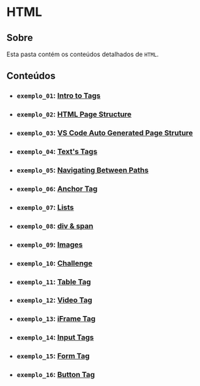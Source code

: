 # HTML

## Sobre

Esta pasta contém os conteúdos detalhados de `HTML`.

## Conteúdos

- ### `exemplo_01`: [Intro to Tags](https://github.com/pullynnhah/dc-aulas/tree/main/aula_01/exemplo_01)
- ### `exemplo_02`: [HTML Page Structure](https://github.com/pullynnhah/dc-aulas/tree/main/aula_01/exemplo_02)
- ### `exemplo_03`: [VS Code Auto Generated Page Struture](https://github.com/pullynnhah/dc-aulas/tree/main/aula_01/exemplo_03)
- ### `exemplo_04`: [Text's Tags](https://github.com/pullynnhah/dc-aulas/tree/main/aula_01/exemplo_04)
- ### `exemplo_05`: [Navigating Between Paths](https://github.com/pullynnhah/dc-aulas/tree/main/aula_01/exemplo_05)
- ### `exemplo_06`: [Anchor Tag](https://github.com/pullynnhah/dc-aulas/tree/main/aula_01/exemplo_06)
- ### `exemplo_07`: [Lists](https://github.com/pullynnhah/dc-aulas/tree/main/aula_01/exemplo_07)
- ### `exemplo_08`: [div & span](https://github.com/pullynnhah/dc-aulas/tree/main/aula_01/exemplo_08)
- ### `exemplo_09`: [Images](https://github.com/pullynnhah/dc-aulas/tree/main/aula_01/exemplo_09)
- ### `exemplo_10`: [Challenge](https://github.com/pullynnhah/dc-aulas/tree/main/aula_01/exemplo_10)
- ### `exemplo_11`: [Table Tag](https://github.com/pullynnhah/dc-aulas/tree/main/aula_01/exemplo_11)
- ### `exemplo_12`: [Video Tag](https://github.com/pullynnhah/dc-aulas/tree/main/aula_01/exemplo_12)
- ### `exemplo_13`: [iFrame Tag](https://github.com/pullynnhah/dc-aulas/tree/main/aula_01/exemplo_13)
- ### `exemplo_14`: [Input Tags](https://github.com/pullynnhah/dc-aulas/tree/main/aula_01/exemplo_14)
- ### `exemplo_15`: [Form Tag](https://github.com/pullynnhah/dc-aulas/tree/main/aula_01/exemplo_15)
- ### `exemplo_16`: [Button Tag](https://github.com/pullynnhah/dc-aulas/tree/main/aula_01/exemplo_16)
